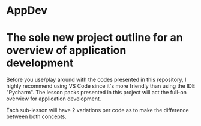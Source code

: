 # AppDev

# The sole new project outline for an overview of application development

Before you use/play around with the codes presented in this repository, I highly recommend using VS Code since it's more friendly than using the IDE "Pycharm". The lesson packs presented in this project will act the full-on overview for application development.

Each sub-lesson will have 2 variations per code as to make the difference between both concepts.
